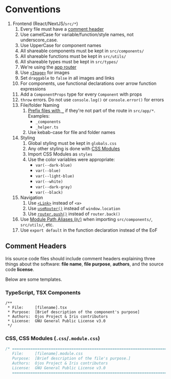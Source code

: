 # Conventions

<!-- markdownlint-disable MD005 MD029 -->

1. Frontend (React/NextJS/`src/*`)
   1. Every file must have a [comment header](#comment-headers)
   2. Use camelCase for variable/function/style names, not underscore_case.
   3. Use UpperCase for component names
   4. All shareable components must be kept in `src/components/`
   5. All shareable functions must be kept in `src/utils/`
   6. All shareable types must be kept in `src/types/`
   7. We're using the [app router](https://nextjs.org/docs/14/app/building-your-application/routing#the-app-router)
   8. Use [`<Image>`](https://nextjs.org/docs/14/app/api-reference/components/image) for images
   9. Set `draggable` to `false` in all images and links
   10. For components, use functional declarations over arrow function expressions
   11. Add a `ComponentProps` type for every `Component` with props
   12. `throw` errors. Do not use `console.log()` or `console.error()` for errors
   13. File/folder Naming
       1. [Prefix files with `_`](https://nextjs.org/docs/14/app/building-your-application/routing/colocation#private-folders) if they're not part of the route in `src/app/*`. Examples:
          * `_components`
          * `_helper.ts`
       2. Use kebab-case for file and folder names
   14. Styling
       1. Global styling must be kept in `globals.css`
       2. Any other styling is done with [CSS Modules](https://nextjs.org/docs/14/app/building-your-application/styling/css-modules)
       3. Import CSS Modules as `styles`
       4. Use the color variables were appropriate:
          * `var(--dark-blue)`
          * `var(--blue)`
          * `var(--light-blue)`
          * `var(--white)`
          * `var(--dark-gray)`
          * `var(--black)`
   15. Navigation
       1. Use [`<Link>`](https://nextjs.org/docs/14/app/building-your-application/routing/linking-and-navigating#link-component) instead of `<a>`
       2. Use [`useRouter()`](https://nextjs.org/docs/14/app/building-your-application/routing/linking-and-navigating#userouter-hook) instead of `window.location`
       3. Use [`router.push()`](https://nextjs.org/docs/14/app/api-reference/functions/use-router) instead of `router.back()`
   16. Use [Module Path Aliases (`@/`)](https://nextjs.org/docs/14/app/building-your-application/configuring/absolute-imports-and-module-aliases) when importing `src/components/`, `src/utils/`, etc.
   17. Use `export default` in the function declaration instead of the EoF

## Comment Headers

Iris source code files should include comment headers explaining three things
about the software: **file name**, **file purpose**, **authors**, and
the source code **license**.

Below are some templates.

### TypeScript, TSX Components

```tsx
/**
 * File:     [filename].tsx
 * Purpose:  [Brief description of the component's purpose]
 * Authors:  Ojos Project & Iris contributors
 * License:  GNU General Public License v3.0
 */
```

### CSS, CSS Modules (`.css`/`.module.css`)

```css
/* ==========================================================================
   File:     [filename].module.css
   Purpose:  [Brief description of the file's purpose.]
   Authors:  Ojos Project & Iris contributors
   License:  GNU General Public License v3.0
   ========================================================================== */
```
